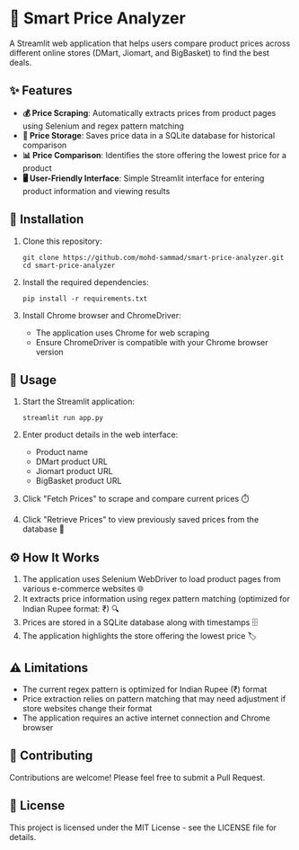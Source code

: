 # 🛒 Smart Price Analyzer

A Streamlit web application that helps users compare product prices across different online stores (DMart, Jiomart, and BigBasket) to find the best deals.

## ✨ Features

- **💰 Price Scraping**: Automatically extracts prices from product pages using Selenium and regex pattern matching
- **💾 Price Storage**: Saves price data in a SQLite database for historical comparison
- **📊 Price Comparison**: Identifies the store offering the lowest price for a product
- **🖥️ User-Friendly Interface**: Simple Streamlit interface for entering product information and viewing results


## 🚀 Installation

1. Clone this repository:
   ```
   git clone https://github.com/mohd-sammad/smart-price-analyzer.git
   cd smart-price-analyzer
   ```

2. Install the required dependencies:
   ```
   pip install -r requirements.txt
   ```

3. Install Chrome browser and ChromeDriver:
   - The application uses Chrome for web scraping
   - Ensure ChromeDriver is compatible with your Chrome browser version

## 📝 Usage

1. Start the Streamlit application:
   ```
   streamlit run app.py
   ```

2. Enter product details in the web interface:
   - Product name
   - DMart product URL
   - Jiomart product URL
   - BigBasket product URL

3. Click "Fetch Prices" to scrape and compare current prices ⏱️
4. Click "Retrieve Prices" to view previously saved prices from the database 📅

## ⚙️ How It Works

1. The application uses Selenium WebDriver to load product pages from various e-commerce websites 🌐
2. It extracts price information using regex pattern matching (optimized for Indian Rupee format: ₹) 🔍
3. Prices are stored in a SQLite database along with timestamps 🗄️
4. The application highlights the store offering the lowest price 🏷️

## ⚠️ Limitations

- The current regex pattern is optimized for Indian Rupee (₹) format
- Price extraction relies on pattern matching that may need adjustment if store websites change their format
- The application requires an active internet connection and Chrome browser

## 👥 Contributing

Contributions are welcome! Please feel free to submit a Pull Request.

## 📄 License

This project is licensed under the MIT License - see the LICENSE file for details.
